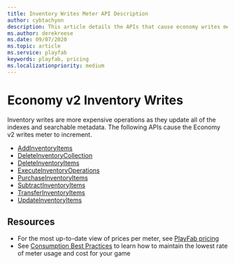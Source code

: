 ```yaml
---
title: Inventory Writes Meter API Description
author: cybtachyon
description: This article details the APIs that cause economy writes meter to increment.
ms.author: derekreese
ms.date: 09/07/2020
ms.topic: article
ms.service: playfab
keywords: playfab, pricing
ms.localizationpriority: medium
---
```


# Economy v2 Inventory Writes

Inventory writes are more expensive operations as they update all of the indexes and searchable metadata.
The following APIs cause the Economy v2 writes meter to increment.

* [AddInventoryItems](/rest/api/playfab/economy/inventory/add-inventory-items)
* [DeleteInventoryCollection](/rest/api/playfab/economy/inventory/delete-inventory-collection)
* [DeleteInventoryItems](/rest/api/playfab/economy/inventory/delete-inventory-items)
* [ExecuteInventoryOperations](/rest/api/playfab/economy/inventory/execute-inventory-operations)
* [PurchaseInventoryItems](/rest/api/playfab/economy/inventory/purchase-inventory-items)
* [SubtractInventoryItems](/inventory/subtract-inventory-items)
* [TransferInventoryItems](/rest/api/playfab/economy/inventory/transfer-inventory-items)
* [UpdateInventoryItems](/rest/api/playfab/economy/inventory/update-inventory-items)

## Resources

* For the most up-to-date view of prices per meter, see [PlayFab pricing](https://playfab.com/pricing/)
* See [Consumption Best Practices](../consumption-best-practices.md) to learn how to maintain the lowest rate of meter usage and cost for your game
